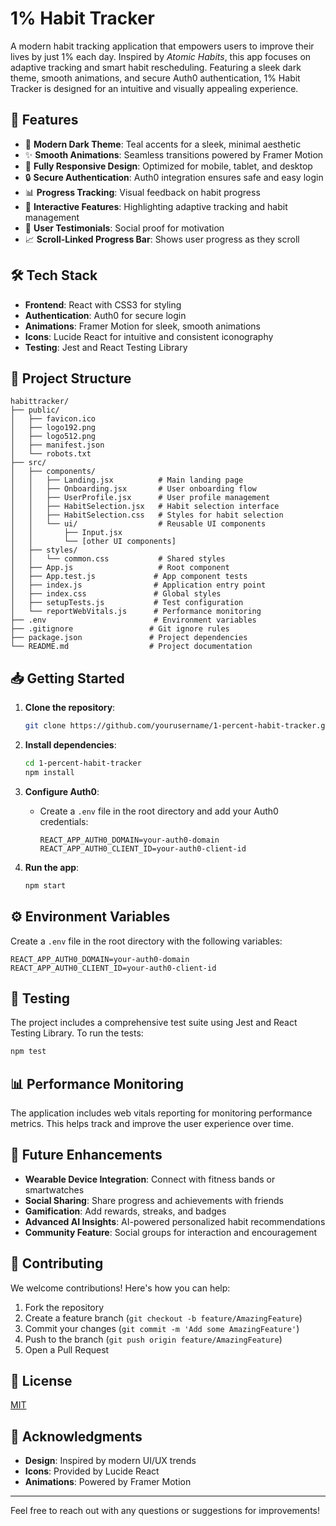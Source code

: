# 1% Habit Tracker

A modern habit tracking application that empowers users to improve their lives by just 1% each day. Inspired by *Atomic Habits*, this app focuses on adaptive tracking and smart habit rescheduling. Featuring a sleek dark theme, smooth animations, and secure Auth0 authentication, 1% Habit Tracker is designed for an intuitive and visually appealing experience.



## 🌟 Features

- 🌙 **Modern Dark Theme**: Teal accents for a sleek, minimal aesthetic
- ✨ **Smooth Animations**: Seamless transitions powered by Framer Motion
- 📱 **Fully Responsive Design**: Optimized for mobile, tablet, and desktop
- 🔒 **Secure Authentication**: Auth0 integration ensures safe and easy login
- 📊 **Progress Tracking**: Visual feedback on habit progress
- 🎯 **Interactive Features**: Highlighting adaptive tracking and habit management
- 👥 **User Testimonials**: Social proof for motivation
- 📈 **Scroll-Linked Progress Bar**: Shows user progress as they scroll

## 🛠 Tech Stack

- **Frontend**: React with CSS3 for styling
- **Authentication**: Auth0 for secure login
- **Animations**: Framer Motion for sleek, smooth animations
- **Icons**: Lucide React for intuitive and consistent iconography
- **Testing**: Jest and React Testing Library

## 📂 Project Structure

```
habittracker/
├── public/
│   ├── favicon.ico
│   ├── logo192.png
│   ├── logo512.png
│   ├── manifest.json
│   └── robots.txt
├── src/
│   ├── components/
│   │   ├── Landing.jsx          # Main landing page
│   │   ├── Onboarding.jsx       # User onboarding flow
│   │   ├── UserProfile.jsx      # User profile management
│   │   ├── HabitSelection.jsx   # Habit selection interface
│   │   ├── HabitSelection.css   # Styles for habit selection
│   │   └── ui/                  # Reusable UI components
│   │       ├── Input.jsx
│   │       └── [other UI components]
│   ├── styles/
│   │   └── common.css           # Shared styles
│   ├── App.js                   # Root component
│   ├── App.test.js             # App component tests
│   ├── index.js                # Application entry point
│   ├── index.css               # Global styles
│   ├── setupTests.js           # Test configuration
│   └── reportWebVitals.js      # Performance monitoring
├── .env                        # Environment variables
├── .gitignore                 # Git ignore rules
├── package.json               # Project dependencies
└── README.md                  # Project documentation
```

## 📥 Getting Started

1. **Clone the repository**:
   ```bash
   git clone https://github.com/yourusername/1-percent-habit-tracker.git
   ```

2. **Install dependencies**:
   ```bash
   cd 1-percent-habit-tracker
   npm install
   ```

3. **Configure Auth0**:
   - Create a `.env` file in the root directory and add your Auth0 credentials:
     ```env
     REACT_APP_AUTH0_DOMAIN=your-auth0-domain
     REACT_APP_AUTH0_CLIENT_ID=your-auth0-client-id
     ```

4. **Run the app**:
   ```bash
   npm start
   ```

## ⚙️ Environment Variables

Create a `.env` file in the root directory with the following variables:

```env
REACT_APP_AUTH0_DOMAIN=your-auth0-domain
REACT_APP_AUTH0_CLIENT_ID=your-auth0-client-id
```

## 🧪 Testing

The project includes a comprehensive test suite using Jest and React Testing Library. To run the tests:

```bash
npm test
```

## 📊 Performance Monitoring

The application includes web vitals reporting for monitoring performance metrics. This helps track and improve the user experience over time.

## 🚀 Future Enhancements

- **Wearable Device Integration**: Connect with fitness bands or smartwatches
- **Social Sharing**: Share progress and achievements with friends
- **Gamification**: Add rewards, streaks, and badges
- **Advanced AI Insights**: AI-powered personalized habit recommendations
- **Community Feature**: Social groups for interaction and encouragement

## 🤝 Contributing

We welcome contributions! Here's how you can help:
1. Fork the repository
2. Create a feature branch (`git checkout -b feature/AmazingFeature`)
3. Commit your changes (`git commit -m 'Add some AmazingFeature'`)
4. Push to the branch (`git push origin feature/AmazingFeature`)
5. Open a Pull Request

## 📜 License

[MIT](LICENSE)

## 🙏 Acknowledgments

- **Design**: Inspired by modern UI/UX trends
- **Icons**: Provided by Lucide React
- **Animations**: Powered by Framer Motion

---

Feel free to reach out with any questions or suggestions for improvements!

